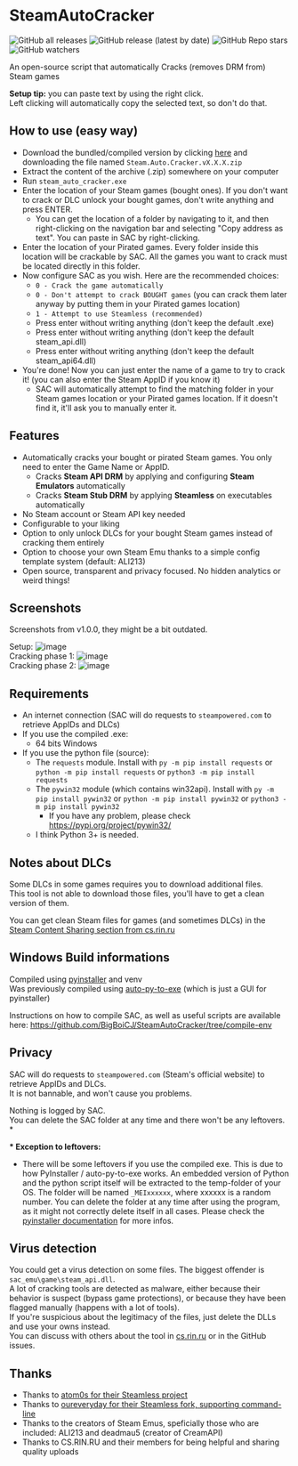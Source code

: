 # SteamAutoCracker
![GitHub all releases](https://img.shields.io/github/downloads/BigBoiCJ/SteamAutoCracker/total?color=brightgreen&label=Total%20downloads)
![GitHub release (latest by date)](https://img.shields.io/github/downloads/BigBoiCJ/SteamAutoCracker/latest/total?color=green&label=Latest%20version%20downloads)
![GitHub Repo stars](https://img.shields.io/github/stars/BigBoiCJ/SteamAutoCracker?color=yellow&label=Stars)
![GitHub watchers](https://img.shields.io/github/watchers/BigBoiCJ/SteamAutoCracker?label=Watchers)

An open-source script that automatically Cracks (removes DRM from) Steam games

**Setup tip:** you can paste text by using the right click.\
Left clicking will automatically copy the selected text, so don't do that.

## How to use (easy way)
- Download the bundled/compiled version by clicking [here](https://github.com/BigBoiCJ/SteamAutoCracker/releases/tag/1.2.10) and downloading the file named `Steam.Auto.Cracker.vX.X.X.zip`
- Extract the content of the archive (.zip) somewhere on your computer
- Run `steam_auto_cracker.exe`
- Enter the location of your Steam games (bought ones). If you don't want to crack or DLC unlock your bought games, don't write anything and press ENTER.
  - You can get the location of a folder by navigating to it, and then right-clicking on the navigation bar and selecting "Copy address as text". You can paste in SAC by right-clicking.
- Enter the location of your Pirated games. Every folder inside this location will be crackable by SAC. All the games you want to crack must be located directly in this folder.
- Now configure SAC as you wish. Here are the recommended choices:
  - `0 - Crack the game automatically`
  - `0 - Don't attempt to crack BOUGHT games` (you can crack them later anyway by putting them in your Pirated games location)
  - `1 - Attempt to use Steamless (recommended)`
  - Press enter without writing anything (don't keep the default .exe)
  - Press enter without writing anything (don't keep the default steam_api.dll)
  - Press enter without writing anything (don't keep the default steam_api64.dll)
- You're done! Now you can just enter the name of a game to try to crack it! (you can also enter the Steam AppID if you know it)
  - SAC will automatically attempt to find the matching folder in your Steam games location or your Pirated games location. If it doesn't find it, it'll ask you to manually enter it.

## Features
- Automatically cracks your bought or pirated Steam games. You only need to enter the Game Name or AppID.
  - Cracks **Steam API DRM** by applying and configuring **Steam Emulators** automatically
  - Cracks **Steam Stub DRM** by applying **Steamless** on executables automatically
- No Steam account or Steam API key needed
- Configurable to your liking
- Option to only unlock DLCs for your bought Steam games instead of cracking them entirely
- Option to choose your own Steam Emu thanks to a simple config template system (default: ALI213)
- Open source, transparent and privacy focused. No hidden analytics or weird things!

## Screenshots
Screenshots from v1.0.0, they might be a bit outdated.

Setup:
![image](https://user-images.githubusercontent.com/101492671/158049430-d1d7f352-4060-4266-bd9a-5e022c365a29.png)\
Cracking phase 1:
![image](https://user-images.githubusercontent.com/101492671/158049508-20a821c0-22cd-46fe-b6ee-1ef4551cbfc7.png)\
Cracking phase 2:
![image](https://user-images.githubusercontent.com/101492671/158049553-5b41d992-d144-4851-b6cb-ed3eeb528b82.png)

## Requirements
- An internet connection (SAC will do requests to `steampowered.com` to retrieve AppIDs and DLCs)
- If you use the compiled .exe:
  - 64 bits Windows
- If you use the python file (source):
  - The `requests` module. Install with `py -m pip install requests` or `python -m pip install requests` or `python3 -m pip install requests`
  - The `pywin32` module (which contains win32api). Install with `py -m pip install pywin32` or `python -m pip install pywin32` or `python3 -m pip install pywin32`
    - If you have any problem, please check https://pypi.org/project/pywin32/
  - I think Python 3+ is needed.

## Notes about DLCs
Some DLCs in some games requires you to download additional files.\
This tool is not able to download those files, you'll have to get a clean version of them.

You can get clean Steam files for games (and sometimes DLCs) in the [Steam Content Sharing section from cs.rin.ru](https://cs.rin.ru/forum/viewforum.php?f=22)

## Windows Build informations
Compiled using [pyinstaller](https://pypi.org/project/pyinstaller/) and venv\
Was previously compiled using [auto-py-to-exe](https://pypi.org/project/auto-py-to-exe/) (which is just a GUI for pyinstaller)

Instructions on how to compile SAC, as well as useful scripts are available here: https://github.com/BigBoiCJ/SteamAutoCracker/tree/compile-env

## Privacy
SAC will do requests to `steampowered.com` (Steam's official website) to retrieve AppIDs and DLCs.\
It is not bannable, and won't cause you problems.

Nothing is logged by SAC.\
You can delete the SAC folder at any time and there won't be any leftovers. *

__* Exception to leftovers:__
- There will be some leftovers if you use the compiled exe. This is due to how PyInstaller / auto-py-to-exe works. An embedded version of Python and the python script itself will be extracted to the temp-folder of your OS. The folder will be named `_MEIxxxxxx`, where xxxxxx is a random number. You can delete the folder at any time after using the program, as it might not correctly delete itself in all cases. Please check the [pyinstaller documentation](https://pyinstaller.org/en/stable/operating-mode.html#how-the-one-file-program-works) for more infos.

## Virus detection
You could get a virus detection on some files. The biggest offender is `sac_emu\game\steam_api.dll`.\
A lot of cracking tools are detected as malware, either because their behavior is suspect (bypass game protections), or because they have been flagged manually (happens with a lot of tools).\
If you're suspicious about the legitimacy of the files, just delete the DLLs and use your owns instead.\
You can discuss with others about the tool in [cs.rin.ru](https://cs.rin.ru/forum/viewtopic.php?f=10&t=120610) or in the GitHub issues.

## Thanks
- Thanks to [atom0s for their Steamless project](https://github.com/atom0s/Steamless)
- Thanks to [oureveryday for their Steamless fork, supporting command-line](https://github.com/oureveryday/Steamless_CLI)
- Thanks to the creators of Steam Emus, speficially those who are included: ALI213 and deadmau5 (creator of CreamAPI)
- Thanks to CS.RIN.RU and their members for being helpful and sharing quality uploads

